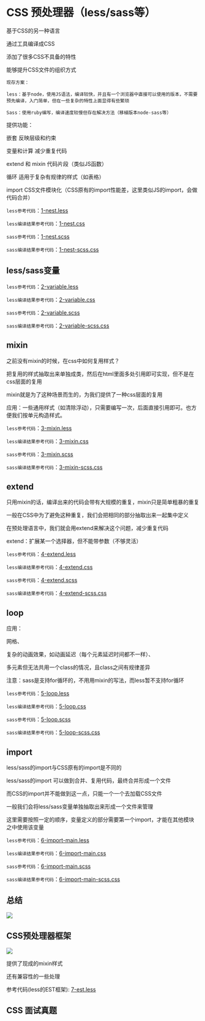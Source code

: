 # CSS 预处理器（less/sass等）

基于CSS的另一种语言

通过工具编译成CSS

添加了很多CSS不具备的特性

能够提升CSS文件的组织方式

	现存方案：

	less：基于node，使用JS语法，编译较快，并且有一个浏览器中直接可以使用的版本，不需要预先编译，入门简单，但在一些复杂的特性上面显得有些繁琐

	Sass：使用ruby编写，编译速度较慢但存在解决方法（移植版本node-sass等）

提供功能：

嵌套 反映层级和约束

变量和计算 减少重复代码

extend 和 mixin 代码片段（类似JS函数）

循环 适用于复杂有规律的样式（如表格）

import CSS文件模块化（CSS原有的import性能差，这里类似JS的import，会做代码合并）

`less参考代码`：[1-nest.less](https://github.com/ScarlettKK/Learn-About-CSS-/blob/master/CSS%20Preprocessor/1-nest.less)

`less编译结果参考代码`：[1-nest.css](https://github.com/ScarlettKK/Learn-About-CSS-/blob/master/CSS%20Preprocessor/1-nest.css)

`sass参考代码`：[1-nest.scss](https://github.com/ScarlettKK/Learn-About-CSS-/blob/master/CSS%20Preprocessor/1-nest.scss)

`sass编译结果参考代码`：[1-nest-scss.css](https://github.com/ScarlettKK/Learn-About-CSS-/blob/master/CSS%20Preprocessor/1-nest-scss.css)

## less/sass变量

`less参考代码`：[2-variable.less](https://github.com/ScarlettKK/Learn-About-CSS-/blob/master/CSS%20Preprocessor/2-variable.less)

`less编译结果参考代码`：[2-variable.css](https://github.com/ScarlettKK/Learn-About-CSS-/blob/master/CSS%20Preprocessor/2-variable.css)

`sass参考代码`：[2-variable.scss](https://github.com/ScarlettKK/Learn-About-CSS-/blob/master/CSS%20Preprocessor/2-variable.scss)

`sass编译结果参考代码`：[2-variable-scss.css](https://github.com/ScarlettKK/Learn-About-CSS-/blob/master/CSS%20Preprocessor/2-variable-scss.css)

## mixin

之前没有mixin的时候，在css中如何复用样式？

把复用的样式抽取出来单独成类，然后在html里面多处引用即可实现，但不是在css层面的复用

mixin就是为了这种场景而生的，为我们提供了一种css层面的复用

应用：一些通用样式（如清除浮动），只需要编写一次，后面直接引用即可。也方便我们按单元构造样式。

`less参考代码`：[3-mixin.less](https://github.com/ScarlettKK/Learn-About-CSS-/blob/master/CSS%20Preprocessor/3-mixin.less)

`less编译结果参考代码`：[3-mixin.css](https://github.com/ScarlettKK/Learn-About-CSS-/blob/master/CSS%20Preprocessor/3-mixin.css)

`sass参考代码`：[3-mixin.scss](https://github.com/ScarlettKK/Learn-About-CSS-/blob/master/CSS%20Preprocessor/3-mixin.scss)

`sass编译结果参考代码`：[3-mixin-scss.css](https://github.com/ScarlettKK/Learn-About-CSS-/blob/master/CSS%20Preprocessor/3-mixin-scss.css)

## extend

只用mixin的话，编译出来的代码会带有大规模的重复，mixin只是简单粗暴的重复

一般在CSS中为了避免这种重复，我们会把相同的部分抽取出来一起集中定义

在预处理语言中，我们就会用extend来解决这个问题，减少重复代码

extend：扩展某一个选择器，但不能带参数（不够灵活）

`less参考代码`：[4-extend.less](https://github.com/ScarlettKK/Learn-About-CSS-/blob/master/CSS%20Preprocessor/4-extend.less)

`less编译结果参考代码`：[4-extend.css](https://github.com/ScarlettKK/Learn-About-CSS-/blob/master/CSS%20Preprocessor/4-extend.css)

`sass参考代码`：[4-extend.scss](https://github.com/ScarlettKK/Learn-About-CSS-/blob/master/CSS%20Preprocessor/4-extend.scss)

`sass编译结果参考代码`：[4-extend-scss.css](https://github.com/ScarlettKK/Learn-About-CSS-/blob/master/CSS%20Preprocessor/4-extend-scss.css)

## loop

应用：

网格、

复杂的动画效果，如动画延迟（每个元素延迟时间都不一样）、

多元素但无法共用一个class的情况，且class之间有规律差异

注意：sass是支持for循环的，不用用mixin的写法，而less暂不支持for循环

`less参考代码`：[5-loop.less](https://github.com/ScarlettKK/Learn-About-CSS-/blob/master/CSS%20Preprocessor/5-loop.less)

`less编译结果参考代码`：[5-loop.css](https://github.com/ScarlettKK/Learn-About-CSS-/blob/master/CSS%20Preprocessor/5-loop.css)

`sass参考代码`：[5-loop.scss](https://github.com/ScarlettKK/Learn-About-CSS-/blob/master/CSS%20Preprocessor/5-loop.scss)

`sass编译结果参考代码`：[5-loop-scss.css](https://github.com/ScarlettKK/Learn-About-CSS-/blob/master/CSS%20Preprocessor/5-loop-scss.css)

## import 

less/sass的import与CSS原有的import是不同的

less/sass的import 可以做到合并、复用代码，最终合并形成一个文件

而CSS的import并不能做到这一点，只能一个一个去加载CSS文件

一般我们会将less/sass变量单独抽取出来形成一个文件来管理

这里需要按照一定的顺序，变量定义的部分需要第一个import，才能在其他模块之中使用该变量

`less参考代码`：[6-import-main.less](https://github.com/ScarlettKK/Learn-About-CSS-/blob/master/CSS%20Preprocessor/6-import-main.less)

`less编译结果参考代码`：[6-import-main.css](https://github.com/ScarlettKK/Learn-About-CSS-/blob/master/CSS%20Preprocessor/6-import-main.css)

`sass参考代码`：[6-import-main.scss](https://github.com/ScarlettKK/Learn-About-CSS-/blob/master/CSS%20Preprocessor/6-import-main.scss)

`sass编译结果参考代码`：[6-import-main-scss.css](https://github.com/ScarlettKK/Learn-About-CSS-/blob/master/CSS%20Preprocessor/6-import-main-scss.css)

## 总结

<img src="https://img2018.cnblogs.com/blog/1147701/201906/1147701-20190612200116264-1393930528.png">

## CSS预处理器框架

<img src="https://img2018.cnblogs.com/blog/1147701/201906/1147701-20190613194808350-600728307.png">

提供了现成的mixin样式

还有兼容性的一些处理

参考代码(less的EST框架): [7-est.less](https://github.com/ScarlettKK/Learn-About-CSS-/blob/master/CSS%20Preprocessor/7-est.less)

## CSS 面试真题



